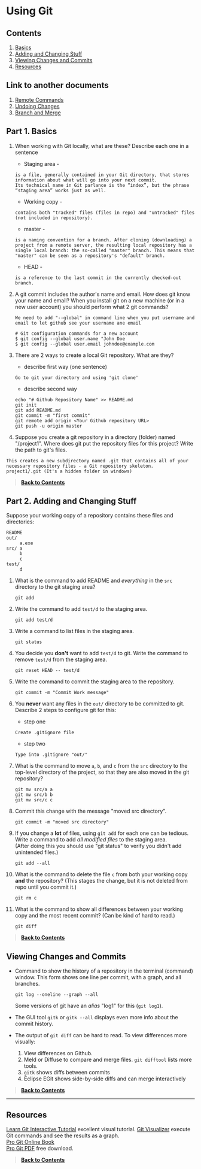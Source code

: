 # Using Git

## Contents

1. [Basics](#part-1-basics)
2. [Adding and Changing Stuff](#part-2-adding-and-changing-stuff)
3. [Viewing Changes and Commits](#viewing-changes-and-commits)
4. [Resources](#resources)

## Link to another documents

1. [Remote Commands](remote-commands.md)
2. [Undoing Changes](undoing-changes.md)
3. [Branch and Merge](branch-and-merge.md)

## Part 1. Basics

1. When working with Git locally, what are these? Describe each one in a sentence

   - Staging area -

   ```meaning og  staging area in git
   is a file, generally contained in your Git directory, that stores information about what will go into your next commit.
   Its technical name in Git parlance is the “index”, but the phrase “staging area” works just as well.
   ```

   - Working copy -

   ```meaning og working copy in git
   contains both "tracked" files (files in repo) and "untracked" files (not included in repository).
   ```

   - master -

   ```meaning of master in git
   is a naming convention for a branch. After cloning (downloading) a project from a remote server, the resulting local repository has a single local branch: the so-called "master" branch. This means that "master" can be seen as a repository's "default" branch.
   ```

   - HEAD -

   ```meaning of HEAD in git
   is a reference to the last commit in the currently checked-out branch.
   ```

2. A git commit includes the author's name and email. How does git know your name and email? When you install git on a new machine (or in a new user account) you should perform what 2 git commands?

   ```Let git know who you are
   We need to add "--global" in command line when you put username and email to let github see your username ane email
   ```

   ```Code for add remote username and email
   # Git configuration commands for a new account
   $ git config --global user.name "John Doe
   $ git config --global user.email johndoe@example.com
   ```

3. There are 2 ways to create a local Git repository. What are they?

   - describe first way (one sentence)

   ```#1 Create local repository when already have code in git repo
   Go to git your directory and using 'git clone'
   ```

   - describe second way

   ```#1 Create local repository and empty in git repo
   echo "# Github Repository Name" >> README.md
   git init
   git add README.md
   git commit -m "first commit"
   git remote add origin <Your Github repository URL>
   git push -u origin master
   ```

4. Suppose you create a git repository in a directory (folder) named "/project1". Where does git put the repository files for this project? Write the path to git's files.

```Initializing a Repository in an Existing Directory
This creates a new subdirectory named .git that contains all of your necessary repository files - a Git repository skeleton.
project1/.git (It's a hidden folder in windows)
```

>**[Back to Contents](#contents)**

## Part 2. Adding and Changing Stuff

Suppose your working copy of a repository contains these files and directories:

```Proposition 2
README
out/
     a.exe
src/ a
     b
     c
test/
     d
```

1. What is the command to add README and _everything_ in the `src` directory to the git staging area?

   ```add file to staging area
   git add
   ```

2. Write the command to add `test/d` to the staging area.

   ```add specific file from inside folder
   git add test/d
   ```

3. Write a command to list files in the staging area.

   ```Show status of that local repository
   git status
   ```

4. You decide you **don't** want to add `test/d` to git. Write the command to remove `test/d` from the staging area.

   ```Discard change for specific file
   git reset HEAD -- test/d
   ```

5. Write the command to commit the staging area to the repository.

   ```Commit a work
   git commit -m "Commit Work message"
   ```

6. You **never** want any files in the `out/` directory to be committed to git. Describe 2 steps to configure git for this:

   - step one

   ```Create file for not upload it to git repository
   Create .gitignore file
   ```

   - step two

   ```Type the folder or file that you don't need
   Type into .gitignore "out/"
   ```

7. What is the command to move `a`, `b`, and `c` from the `src` directory to the top-level directory of the project, so that they are also moved in the git repository?

   ```Move multiple file and put it to top-level directory
   git mv src/a a
   git mv src/b b
   git mv src/c c
   ```

8. Commit this change with the message "moved src directory".

   ```Commit change to git repo
   git commit -m "moved src directory"
   ```

9. If you change a **lot** of files, using `git add` for each one can be tedious. Write a command to add _all modified files_ to the staging area.  
   (After doing this you should use "git status" to verify you didn't add unintended files.)

   ```Add all modified file from workspace to staging area
   git add --all
   ```

10. What is the command to delete the file `c` from both your working copy **and** the repository? (This stages the change, but it is not deleted from repo until you commit it.)

    ```Command to remove a file
    git rm c
    ```

11. What is the command to show all differences between your working copy and the most recent commit? (Can be kind of hard to read.)

    ```Show all different between working copy and recent commit
    git diff
    ```

>**[Back to Contents](#contents)**

## Viewing Changes and Commits

- Command to show the history of a repository in the terminal (command) window. This form shows one line per commit, with a graph, and all branches.

  ```Show log as graph
  git log --oneline --graph --all
  ```

  Some versions of git have an _alias_ "log1" for this (`git log1`).

- The GUI tool `gitk` or `gitk --all` displays even more info about the commit history.

- The output of `git diff` can be hard to read. To view differences more visually:

  1. View differences on Github.
  2. Meld or Diffuse to compare and merge files. `git difftool` lists more tools.
  3. `gitk` shows diffs between commits
  4. Eclipse EGit shows side-by-side diffs and can merge interactively

>**[Back to Contents](#contents)**

---

## Resources

[Learn Git Interactive Tutorial][learngitinteractive] excellent visual tutorial.
[Git Visualizer][visualizegit] execute Git commands and see the results as a graph.  
[Pro Git Online Book][progit]  
[Pro Git PDF][progitpdf] free download.

[progit]: https://www.git-scm.com/book/en/v2 "Pro Git online book on Git-scm.com"
[progitpdf]: https://progit2.s3.amazonaws.com/en/2016-03-22-f3531/progit-en.1084.pdf "Pro Git v.2 PDF on AWS. Longer, book format."
[learngitinteractive]: https://learngitbranching.js.org "Interactive graphical git tutorial"
[visualizegit]: http://git-school.github.io/visualizing-git/ "Online tools draws a graph of commits in a repo, as you type"
>**[Back to Contents](#contents)**
